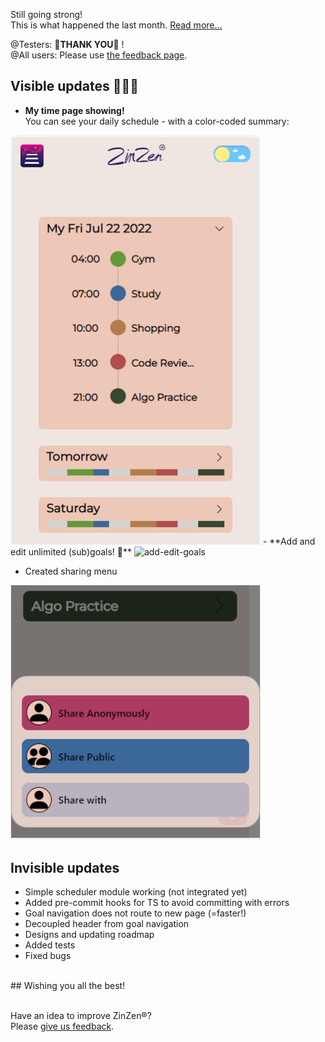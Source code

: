 Still going strong!  
This is what happened the last month.
[Read more...](https://blog.zinzen.me/2022/07/22/App-update.html)   

@Testers: 🙏**THANK YOU**🙏 !  
@All users: Please use [the feedback page](https://zinzen.me/Home/ZinZen/Feedback).

## Visible updates 🎁🎁🎁
- **My time page showing!**  
You can see your daily schedule - with a color-coded summary:  
<img src="/img/my_time.PNG" alt="my-time" width="400"/>  
- **Add and edit unlimited (sub)goals! 🥳**  
<img src="/img/add_edit_goals.PNG" alt="add-edit-goals" width="400"/>  

- Created sharing menu  
<img src="/img/sharing_menu.PNG" alt="sharing-menu" width="400"/>  

## Invisible updates
- Simple scheduler module working (not integrated yet)
- Added pre-commit hooks for TS to avoid committing with errors
- Goal navigation does not route to new page (=faster!)
- Decoupled header from goal navigation
- Designs and updating roadmap  
- Added tests  
- Fixed bugs  
<br />  
## Wishing you all the best!
<br />
<br />

Have an idea to improve ZinZen®?  
Please [give us feedback](https://zinzen.me/Home/ZinZen/Feedback).

